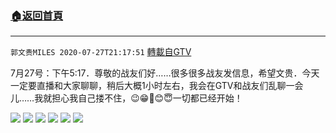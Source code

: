 ﻿###  [:house:返回首頁](https://github.com/ourhimalayas/txt)
---

`郭文贵MILES 2020-07-27T21:17:51` [轉載自GTV](https://gtv.org/web/#/UserInfo/5e596957357cc612d35a8044)

7月27号：下午5:17．尊敬的战友们好……很多很多战友发信息，希望文贵．今天一定要直播和大家聊聊，稍后大概1小时左右，我会在GTV和战友们乱聊一会儿……我就担心我自己搂不住，😉😁🤣😊😇一切都已经开始！

![](https://filegroup.gtv.org/cdn-cgi/image/width=600/https://filegroup.gtv.org/group2/default/20200727/21/17/1/f0da825fae023315ea7a9e017e5e4320.jpeg)
![](https://filegroup.gtv.org/cdn-cgi/image/width=600/https://filegroup.gtv.org/group2/default/20200727/21/17/1/34ebb3f0083fae1068100f087dd4b1fc.jpeg)
![](https://filegroup.gtv.org/cdn-cgi/image/width=600/https://filegroup.gtv.org/group2/default/20200727/21/17/1/6af77807e35271669ccfbe1a3841e905.jpeg)
![](https://filegroup.gtv.org/cdn-cgi/image/width=600/https://filegroup.gtv.org/group2/default/20200727/21/17/1/ee836b8d833f43e5cf87f3f95074545f.jpeg)
![](https://filegroup.gtv.org/cdn-cgi/image/width=600/https://filegroup.gtv.org/group2/default/20200727/21/17/1/1605919c4ab7fd9cae4f7508d64ac60b.jpeg)
![](https://filegroup.gtv.org/cdn-cgi/image/width=600/https://filegroup.gtv.org/group2/default/20200727/21/17/1/3fab42c56ef008667e2668f1e808afbe.jpeg)
